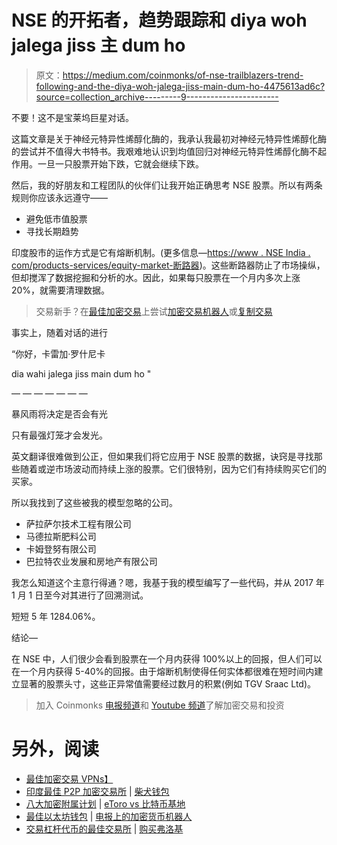 # NSE 的开拓者，趋势跟踪和 diya woh jalega jiss 主 dum ho

> 原文：<https://medium.com/coinmonks/of-nse-trailblazers-trend-following-and-the-diya-woh-jalega-jiss-main-dum-ho-4475613ad6c?source=collection_archive---------9----------------------->

不要！这不是宝莱坞巨星对话。

这篇文章是关于神经元特异性烯醇化酶的，我承认我最初对神经元特异性烯醇化酶的尝试并不值得大书特书。我艰难地认识到均值回归对神经元特异性烯醇化酶不起作用。一旦一只股票开始下跌，它就会继续下跌。

然后，我的好朋友和工程团队的伙伴们让我开始正确思考 NSE 股票。所以有两条规则你应该永远遵守——

*   避免低市值股票
*   寻找长期趋势

印度股市的运作方式是它有熔断机制。(更多信息—[https://www . NSE India . com/products-services/equity-market-断路器](https://www.nseindia.com/products-services/equity-market-circuit-breakers))。这些断路器防止了市场操纵，但却搅浑了数据挖掘和分析的水。因此，如果每只股票在一个月内多次上涨 20%，就需要清理数据。

> 交易新手？在[最佳加密交易](/coinmonks/crypto-exchange-dd2f9d6f3769)上尝试[加密交易机器人](/coinmonks/crypto-trading-bot-c2ffce8acb2a)或[复制交易](/coinmonks/top-10-crypto-copy-trading-platforms-for-beginners-d0c37c7d698c)

事实上，随着对话的进行

“你好，卡雷加·罗什尼卡

dia wahi jalega jiss main dum ho "

— — — — — — —

暴风雨将决定是否会有光

只有最强灯笼才会发光。

英文翻译很难做到公正，但如果我们将它应用于 NSE 股票的数据，诀窍是寻找那些随着或逆市场波动而持续上涨的股票。它们很特别，因为它们有持续购买它们的买家。

所以我找到了这些被我的模型忽略的公司。

*   萨拉萨尔技术工程有限公司
*   马德拉斯肥料公司
*   卡姆登努有限公司
*   巴拉特农业发展和房地产有限公司

我怎么知道这个主意行得通？嗯，我基于我的模型编写了一些代码，并从 2017 年 1 月 1 日至今对其进行了回溯测试。

短短 5 年 1284.06%。

结论—

在 NSE 中，人们很少会看到股票在一个月内获得 100%以上的回报，但人们可以在一个月内获得 5-40%的回报。由于熔断机制使得任何实体都很难在短时间内建立显著的股票头寸，这些正异常值需要经过数月的积累(例如 TGV Sraac Ltd)。

> 加入 Coinmonks [电报频道](https://t.me/coincodecap)和 [Youtube 频道](https://www.youtube.com/c/coinmonks/videos)了解加密交易和投资

# 另外，阅读

*   [最佳加密交易 VPNs】](https://coincodecap.com/best-vpns-for-crypto-trading)
*   [印度最佳 P2P 加密交易所](https://coincodecap.com/p2p-crypto-exchanges-in-india) | [柴犬钱包](https://coincodecap.com/baby-shiba-inu-wallets)
*   [八大加密附属计划](https://coincodecap.com/crypto-affiliate-programs) | [eToro vs 比特币基地](https://coincodecap.com/etoro-vs-coinbase)
*   [最佳以太坊钱包](https://coincodecap.com/best-ethereum-wallets) | [电报上的加密货币机器人](https://coincodecap.com/telegram-crypto-bots)
*   [交易杠杆代币的最佳交易所](https://coincodecap.com/leveraged-token-exchanges) | [购买弗洛基](https://coincodecap.com/buy-floki-inu-token)